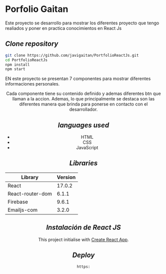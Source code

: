 # Porfolio Gaitan
Este proyecto se desarrollo para mostrar los diferentes proyecto que tengo realiados y poner en practica conocimientos en React Js

## _Clone repository_
```sh
git clone https://github.com/javigaitan/PortfolioReactJs.git
cd PortfolioReactJs
npm install
npm start
```

EN este proyecto se presentan 7 componentes para mostrar diferentes informaciones personales.
<Header />
<Nav />
<About />
<Experience />
<Portfolio />
<Contact />
<Footer />

Cada componente tiene su contenido definido y ademas diferentes btn que llaman a la accion. 
Ademas, lo que principalmente se destaca son las diferentes manera que brinda para ponerse en contacto con el desarrollador.




## _languages ​​used_

- HTML
- CSS
- JavaScript	

## _Libraries_
| Library | Version 
| ------ | ------ |
| React | 17.0.2 
| React-router-dom | 6.1.1 
| Firebase | 9.6.1 | 
| Emailjs-com | 3.2.0 |



## _Instalación de React JS_

This project initialise with [Create React App](https://github.com/facebook/create-react-app).



## _Deploy_
```sh
https:
```

